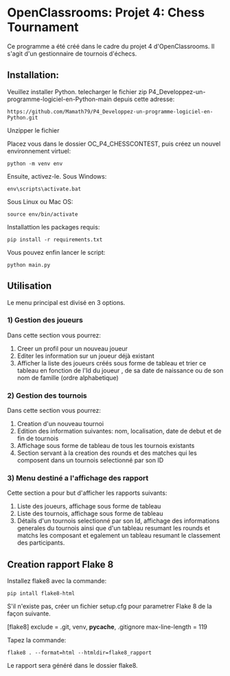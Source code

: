 # OpenClassrooms: Projet 4: Chess Tournament
Ce programme a été créé dans le cadre du projet 4 d'OpenClassrooms. Il s'agit d'un gestionnaire de tournois d'échecs.
## Installation:
Veuillez installer Python.
telecharger le fichier zip P4_Developpez-un-programme-logiciel-en-Python-main depuis cette adresse:
```
https://github.com/Mamath79/P4_Developpez-un-programme-logiciel-en-Python.git
```
Unzipper le fichier

Placez vous dans le dossier OC_P4_CHESSCONTEST, puis créez un nouvel environnement virtuel:
```
python -m venv env
```
Ensuite, activez-le.
Sous Windows:
```
env\scripts\activate.bat
```
Sous Linux ou Mac OS:
```
source env/bin/activate
```
Installattion les packages requis:
```
pip install -r requirements.txt
```
Vous pouvez enfin lancer le script:
```
python main.py
```

## Utilisation
Le menu principal est divisé en 3 options.
### 1) Gestion des joueurs
Dans cette section vous pourrez:
1. Creer un profil pour un nouveau joueur
2. Editer les information sur un joueur déjà existant
3. Afficher la liste des joueurs créés sous forme de tableau et trier ce tableau en fonction de l'Id du joueur , de sa date de naissance  ou de son nom de famille (ordre alphabetique)
### 2) Gestion des tournois
Dans cette section vous pourrez:
1. Creation d'un nouveau tournoi
2. Edition des information suivantes: nom, localisation, date de debut et de fin de tournois
3. Affichage sous forme de tableau de tous les tournois existants
4. Section servant à la creation des rounds et des matches qui les composent dans un tournois selectionné par son ID
### 3) Menu destiné a l'affichage des rapport
Cette section a pour but d'afficher les rapports suivants:
1. Liste des joueurs, affichage sous forme de tableau
2. Liste des tournois, affichage sous forme de tableau
3. Détails d'un tournois selectionné par son Id, affichage des informations generales du tournois ainsi que d'un tableau resumant les rounds et matchs les composant
   et egalement un tableau resumant le classement des participants.

## Creation rapport Flake 8

Installez flake8 avec la commande:

```
pip intall flake8-html
```

S'il n'existe pas, créer un fichier setup.cfg pour parametrer Flake 8 de la façon suivante.

[flake8]
exclude = .git, venv, __pycache__, .gitignore
max-line-length = 119

Tapez la commande:

```
flake8 . --format=html --htmldir=flake8_rapport
```

Le rapport sera généré dans le dossier flake8.
